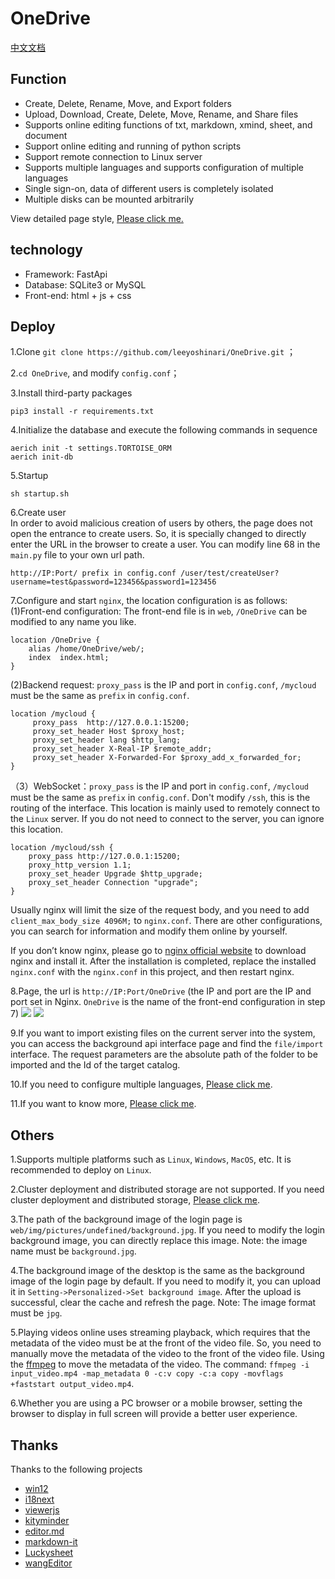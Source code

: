 # OneDrive
[中文文档](https://github.com/leeyoshinari/OneDrive/blob/main/README_zh.md)

## Function
- Create, Delete, Rename, Move, and Export folders
- Upload, Download, Create, Delete, Move, Rename, and Share files
- Supports online editing functions of txt, markdown, xmind, sheet, and document
- Support online editing and running of python scripts
- Support remote connection to Linux server
- Supports multiple languages and supports configuration of multiple languages
- Single sign-on, data of different users is completely isolated
- Multiple disks can be mounted arbitrarily

View detailed page style, [Please click me.](https://github.com/leeyoshinari/OneDrive/blob/main/web/detail.md)

## technology
- Framework: FastApi
- Database: SQLite3 or MySQL
- Front-end: html + js + css

## Deploy
1.Clone `git clone https://github.com/leeyoshinari/OneDrive.git` ；

2.`cd OneDrive`, and modify `config.conf`；

3.Install third-party packages
```shell script
pip3 install -r requirements.txt
```

4.Initialize the database and execute the following commands in sequence
```shell script
aerich init -t settings.TORTOISE_ORM
aerich init-db
```

5.Startup
```shell script
sh startup.sh
```

6.Create user<br>
In order to avoid malicious creation of users by others, the page does not open the entrance to create users. So, it is specially changed to directly enter the URL in the browser to create a user. You can modify line 68 in the `main.py` file to your own url path.
```shell script
http://IP:Port/ prefix in config.conf /user/test/createUser?username=test&password=123456&password1=123456
```

7.Configure and start `nginx`, the location configuration is as follows:<br>
(1)Front-end configuration: The front-end file is in `web`, `/OneDrive` can be modified to any name you like.
```shell script
location /OneDrive {
    alias /home/OneDrive/web/;
    index  index.html;
}
```
(2)Backend request: `proxy_pass` is the IP and port in `config.conf`, `/mycloud` must be the same as `prefix` in `config.conf`.
```shell script
location /mycloud {
     proxy_pass  http://127.0.0.1:15200;
     proxy_set_header Host $proxy_host;
     proxy_set_header lang $http_lang;
     proxy_set_header X-Real-IP $remote_addr;
     proxy_set_header X-Forwarded-For $proxy_add_x_forwarded_for;
}
```
（3）WebSocket：`proxy_pass` is the IP and port in `config.conf`, `/mycloud` must be the same as `prefix` in `config.conf`. Don't modify `/ssh`, this is the routing of the interface. This location is mainly used to remotely connect to the `Linux` server. If you do not need to connect to the server, you can ignore this location.
```shell script
location /mycloud/ssh {
    proxy_pass http://127.0.0.1:15200;
    proxy_http_version 1.1;
    proxy_set_header Upgrade $http_upgrade;
    proxy_set_header Connection "upgrade";
}
```
Usually nginx will limit the size of the request body, and you need to add `client_max_body_size 4096M;` to `nginx.conf`. There are other configurations, you can search for information and modify them online by yourself.

If you don’t know nginx, please go to [nginx official website](http://nginx.org/en/download.html) to download nginx and install it. After the installation is completed, replace the installed `nginx.conf` with the `nginx.conf` in this project, and then restart nginx.

8.Page, the url is `http://IP:Port/OneDrive` (the IP and port are the IP and port set in Nginx. `OneDrive` is the name of the front-end configuration in step 7)
![](https://github.com/leeyoshinari/OneDrive/blob/main/web/img/pictures/login.jpg)
![](https://github.com/leeyoshinari/OneDrive/blob/main/web/img/pictures/home.jpg)

9.If you want to import existing files on the current server into the system, you can access the background api interface page and find the `file/import` interface. The request parameters are the absolute path of the folder to be imported and the Id of the target catalog.

10.If you need to configure multiple languages, [Please click me](https://github.com/leeyoshinari/OneDrive/blob/main/web/detail.md).

11.If you want to know more, [Please click me](https://github.com/leeyoshinari/OneDrive/blob/main/web/detail.md).

## Others
1.Supports multiple platforms such as `Linux`, `Windows`, `MacOS`, etc. It is recommended to deploy on `Linux`.

2.Cluster deployment and distributed storage are not supported. If you need cluster deployment and distributed storage, [Please click me](https://github.com/leeyoshinari/mycloud).

3.The path of the background image of the login page is `web/img/pictures/undefined/background.jpg`. If you need to modify the login background image, you can directly replace this image. Note: the image name must be `background.jpg`.

4.The background image of the desktop is the same as the background image of the login page by default. If you need to modify it, you can upload it in `Setting->Personalized->Set background image`. After the upload is successful, clear the cache and refresh the page. Note: The image format must be `jpg`.

5.Playing videos online uses streaming playback, which requires that the metadata of the video must be at the front of the video file. So, you need to manually move the metadata of the video to the front of the video file. Using the [ffmpeg](https://github.com/BtbN/FFmpeg-Builds/releases) to move the metadata of the video. The command: `ffmpeg -i input_video.mp4 -map_metadata 0 -c:v copy -c:a copy -movflags +faststart output_video.mp4`.

6.Whether you are using a PC browser or a mobile browser, setting the browser to display in full screen will provide a better user experience.

## Thanks
Thanks to the following projects
- [win12](https://github.com/tjy-gitnub/win12)
- [i18next](https://github.com/i18next/i18next)
- [viewerjs](https://github.com/fengyuanchen/viewerjs)
- [kityminder](https://github.com/fex-team/kityminder)
- [editor.md](https://github.com/pandao/editor.md)
- [markdown-it](https://github.com/markdown-it/markdown-it)
- [Luckysheet](https://github.com/dream-num/Luckysheet)
- [wangEditor](https://github.com/wangeditor-team/wangEditor)
